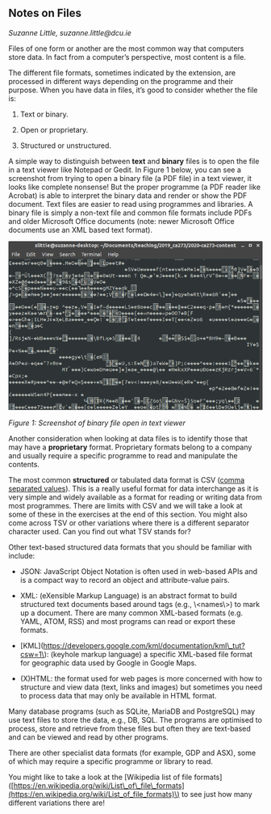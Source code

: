 ## Notes on Files

_Suzanne Little, suzanne.little@dcu.ie_&nbsp;

Files of one form or another are the most common way that computers store data. In fact from a computer’s perspective, most content is a file. 

The different file formats, sometimes indicated by the extension, are processed in different ways depending on the programme and their purpose. When you have data in files, it’s good to consider whether the file is:

<!---->
1. Text or binary.

2. Open or proprietary. 

3. Structured or unstructured. 

A simple way to distinguish between **text**&nbsp;and **binary**&nbsp;files is to open the file in a text viewer like Notepad or Gedit. In Figure 1 below, you can see a screenshot from trying to open a binary file \(a PDF file\) in a text viewer, it looks like complete nonsense\! But the proper programme \(a PDF reader like Acrobat\) is able to interpret the binary data and render or show the PDF document. Text files are easier to read using programmes and libraries. A binary file is simply a non\-text file and common file formats include PDFs and older Microsoft Office documents \(note: newer Microsoft Office documents use an XML based text format\).

![image](../images/02_Notes_on_Files/1.png)

_Figure 1: Screenshot of binary file open in text viewer_&nbsp;

Another consideration when looking at data files is to identify those that may have a **proprietary**&nbsp;format. Proprietary formats belong to a company and usually require a specific programme to read and manipulate the contents. 

The most common **structured**&nbsp;or tabulated data format is CSV \([comma separated values](https://en.wikipedia.org/wiki/Comma-separated_values)\). This is a really useful format for data interchange as it is very simple and widely available as a format for reading or writing data from most programmes. There are limits with CSV and we will take a look at some of these in the exercises at the end of this section. You might also come across TSV or other variations where there is a different separator character used. Can you find out what TSV stands for?

Other text\-based structured data formats that you should be familiar with include:

<!---->
- JSON: JavaScript Object Notation is often used in web\-based APIs and is a compact way to record an object and attribute\-value pairs.

- XML: \(eXensible Markup Language\) is an abstract format to build structured text documents based around tags \(e.g., \\\<names\\\>\) to mark up a document. There are many common XML\-based formats \(e.g. YAML, ATOM, RSS\) and most programs can read or export these formats.

- \[KML\]\(https://developers.google.com/kml/documentation/kml\_tut?csw=1\): \(keyhole markup language\) a specific XML\-based file format for geographic data used by Google in Google Maps.

- \(X\)HTML: the format used for web pages is more concerned with how to structure and view data \(text, links and images\) but sometimes you need to process data that may only be available in HTML format. 

Many database programs \(such as SQLite, MariaDB and PostgreSQL\) may use text files to store the data, e.g., DB, SQL. The programs are optimised to process, store and retrieve from these files but often they are text\-based and can be viewed and read by other programs. 

There are other specialist data formats \(for example, GDP and ASX\), some of which may require a specific programme or library to read. 

You might like to take a look at the \[Wikipedia list of file formats\]\([https://en.wikipedia.org/wiki/List\_of\_file\_formats](https://en.wikipedia.org/wiki/List_of_file_formats)\) to see just how many different variations there are\!

<!--
<style>
th {
  font-weight: normal;
}
td {
  border: 2px solid black;
}
ol ol { 
  list-style-type: lower-alpha; 
}
ol ol ol { 
  list-style-type: lower-roman; 
}
img {
  max-width: 100%;
  height: auto;
  object-fit: contain;
}
</style>
-->
